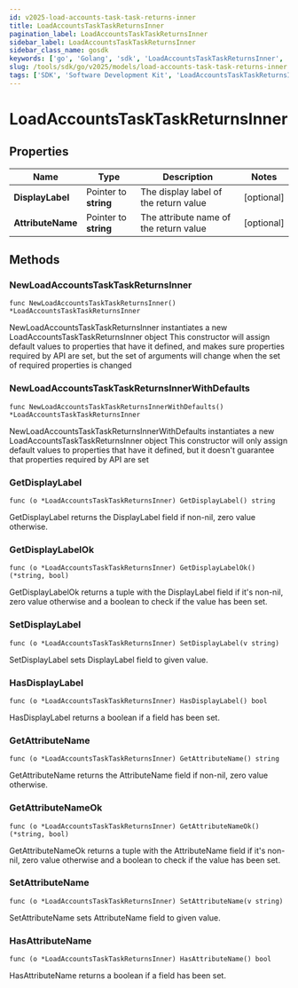 ```yaml
---
id: v2025-load-accounts-task-task-returns-inner
title: LoadAccountsTaskTaskReturnsInner
pagination_label: LoadAccountsTaskTaskReturnsInner
sidebar_label: LoadAccountsTaskTaskReturnsInner
sidebar_class_name: gosdk
keywords: ['go', 'Golang', 'sdk', 'LoadAccountsTaskTaskReturnsInner', 'V2025LoadAccountsTaskTaskReturnsInner'] 
slug: /tools/sdk/go/v2025/models/load-accounts-task-task-returns-inner
tags: ['SDK', 'Software Development Kit', 'LoadAccountsTaskTaskReturnsInner', 'V2025LoadAccountsTaskTaskReturnsInner']
---
```


# LoadAccountsTaskTaskReturnsInner

## Properties

Name | Type | Description | Notes
------------ | ------------- | ------------- | -------------
**DisplayLabel** | Pointer to **string** | The display label of the return value | [optional] 
**AttributeName** | Pointer to **string** | The attribute name of the return value | [optional] 

## Methods

### NewLoadAccountsTaskTaskReturnsInner

`func NewLoadAccountsTaskTaskReturnsInner() *LoadAccountsTaskTaskReturnsInner`

NewLoadAccountsTaskTaskReturnsInner instantiates a new LoadAccountsTaskTaskReturnsInner object
This constructor will assign default values to properties that have it defined,
and makes sure properties required by API are set, but the set of arguments
will change when the set of required properties is changed

### NewLoadAccountsTaskTaskReturnsInnerWithDefaults

`func NewLoadAccountsTaskTaskReturnsInnerWithDefaults() *LoadAccountsTaskTaskReturnsInner`

NewLoadAccountsTaskTaskReturnsInnerWithDefaults instantiates a new LoadAccountsTaskTaskReturnsInner object
This constructor will only assign default values to properties that have it defined,
but it doesn't guarantee that properties required by API are set

### GetDisplayLabel

`func (o *LoadAccountsTaskTaskReturnsInner) GetDisplayLabel() string`

GetDisplayLabel returns the DisplayLabel field if non-nil, zero value otherwise.

### GetDisplayLabelOk

`func (o *LoadAccountsTaskTaskReturnsInner) GetDisplayLabelOk() (*string, bool)`

GetDisplayLabelOk returns a tuple with the DisplayLabel field if it's non-nil, zero value otherwise
and a boolean to check if the value has been set.

### SetDisplayLabel

`func (o *LoadAccountsTaskTaskReturnsInner) SetDisplayLabel(v string)`

SetDisplayLabel sets DisplayLabel field to given value.

### HasDisplayLabel

`func (o *LoadAccountsTaskTaskReturnsInner) HasDisplayLabel() bool`

HasDisplayLabel returns a boolean if a field has been set.

### GetAttributeName

`func (o *LoadAccountsTaskTaskReturnsInner) GetAttributeName() string`

GetAttributeName returns the AttributeName field if non-nil, zero value otherwise.

### GetAttributeNameOk

`func (o *LoadAccountsTaskTaskReturnsInner) GetAttributeNameOk() (*string, bool)`

GetAttributeNameOk returns a tuple with the AttributeName field if it's non-nil, zero value otherwise
and a boolean to check if the value has been set.

### SetAttributeName

`func (o *LoadAccountsTaskTaskReturnsInner) SetAttributeName(v string)`

SetAttributeName sets AttributeName field to given value.

### HasAttributeName

`func (o *LoadAccountsTaskTaskReturnsInner) HasAttributeName() bool`

HasAttributeName returns a boolean if a field has been set.



